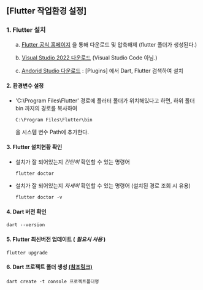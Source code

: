 ## [Flutter 작업환경 설정]

### 1. Flutter 설치
<ol>
  
  a. [Flutter 공식 홈페이지](https://flutter-ko.dev/get-started/install) 을 통해 다운로드 및 압축해제 (flutter 폴더가 생성된다.)  
  
  b. [Visual Studio 2022 다운로드](https://visualstudio.microsoft.com/ko/vs/community/) (Visual Studio Code 아님.)  
  
  c. [Andorid Studio 다운로드](https://developer.android.com/studio/install) : [Plugins] 에서 Dart, Flutter 검색하여 설치  
</ol>

#### 2. 환경변수 설정
  - 'C:\Program Files\Flutter' 경로에 플러터 폴더가 위치해있다고 하면, 하위 폴더 bin 까지의 경로를 복사하여
    ```
    C:\Program Files\Flutter\bin
    ```
    을 시스템 변수 Path에 추가한다.


#### 3. Flutter 설치현황 확인
  - 설치가 잘 되어있는지 *간단히*  확인할 수 있는 명령어
    ```
    flutter doctor
    ```
  - 설치가 잘 되어있는지 *자세히*  확인할 수 있는 명령어 (설치된 경로 조회 시 유용)
    ```
    flutter doctor -v
    ```

#### 4. Dart 버전 확인
  ```
  dart --version
  ```

#### 5. Flutter 최신버전 업데이트 ( *필요시 사용* )
  ```
  flutter upgrade
  ```
  
#### 6. Dart 프로젝트 폴더 생성 [(참조링크)](https://dart.dev/tutorials/server/get-started#3-create-a-small-app)
  ```
  dart create -t console 프로젝트폴더명
  ```
